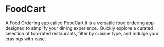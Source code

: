 # FoodCart
A Food Ordering app called FoodCart.It is a versatile food ordering app designed to simplify your dining experience. Quickly explore a curated selection of top-rated restaurants, filter by cuisine type, and indulge your cravings with ease.
